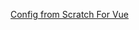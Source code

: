 [Config from Scratch For Vue](https://lmiller1990.github.io/electic/posts/a_webpack_config_from_scratch_for_vue.html)
